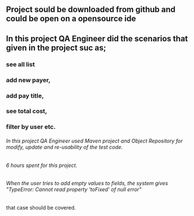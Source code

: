 
## Project sould be downloaded from github and could be open on a opensource ide

## In this project QA Engineer did the scenarios that given in the project suc as;
   ### see all list
   ### add new payer,
   ### add pay title,
   ### see total cost,
   ### filter by user etc.
   
###### In this project QA Engineer used Maven project and Object Repository for modify, update and re-usability of the test code.
###### 6 hours spent for this project. 
###### When the user tries to add empty values to fields, the system gives "TypeError: Cannot read property 'toFixed' of null error"
   that case should be covered.
